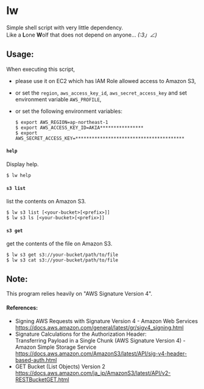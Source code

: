 
lw
===

Simple shell script with very little dependency.  
Like a **L**one **W**olf that does not depend on anyone... _(:3」∠)_  


## Usage:

When executing this script,
  - please use it on EC2 which has IAM Role allowed access to Amazon S3,
  - or set the `region`, `aws_access_key_id`, `aws_secret_access_key` and set environment variable `AWS_PROFILE`,
  - or set the following environment variables:

    ```
    $ export AWS_REGION=ap-northeast-1
    $ export AWS_ACCESS_KEY_ID=AKIA****************
    $ export AWS_SECRET_ACCESS_KEY=****************************************
    ```


#### `help`
Display help.  

    $ lw help


#### `s3 list`
list the contents on Amazon S3.  

    $ lw s3 list [<your-bucket>[<prefix>]]
    $ lw s3 ls [<your-bucket>[<prefix>]]


#### `s3 get`
get the contents of the file on Amazon S3.  

    $ lw s3 get s3://your-bucket/path/to/file
    $ lw s3 cat s3://your-bucket/path/to/file


## Note:
This program relies heavily on "AWS Signature Version 4".  

#### References:
  - Signing AWS Requests with Signature Version 4 - Amazon Web Services  
    https://docs.aws.amazon.com/general/latest/gr/sigv4_signing.html  
  - Signature Calculations for the Authorization Header:  
    Transferring Payload in a Single Chunk (AWS Signature Version 4) - Amazon Simple Storage Service  
    https://docs.aws.amazon.com/AmazonS3/latest/API/sig-v4-header-based-auth.html  
  - GET Bucket (List Objects) Version 2  
    https://docs.aws.amazon.com/ja_jp/AmazonS3/latest/API/v2-RESTBucketGET.html  

